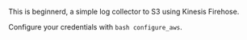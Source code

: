 This is beginnerd, a simple log collector to S3 using Kinesis Firehose.

Configure your credentials with ```bash configure_aws```.